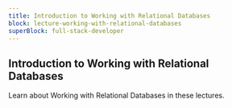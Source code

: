 ```yaml
---
title: Introduction to Working with Relational Databases
block: lecture-working-with-relational-databases
superBlock: full-stack-developer
---
```


## Introduction to Working with Relational Databases

Learn about Working with Relational Databases in these lectures.
